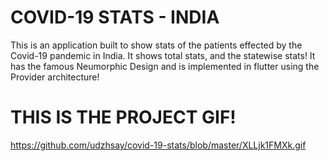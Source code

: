 # COVID-19 STATS - INDIA 
This is an application built to show stats of the patients effected by the Covid-19 pandemic in India.
It shows total stats, and the statewise stats!
It has the famous Neumorphic Design and is implemented in flutter using the Provider architecture!

# THIS IS THE PROJECT GIF!
https://github.com/udzhsay/covid-19-stats/blob/master/XLLjk1FMXk.gif


